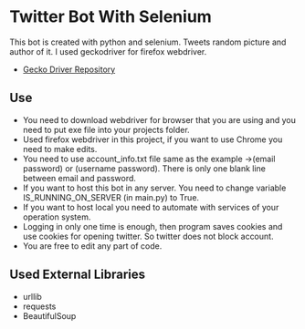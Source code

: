 # Twitter Bot With Selenium
This bot is created with python and selenium. Tweets random picture and author of it. I used geckodriver for firefox webdriver.
- [Gecko Driver Repository](https://github.com/mozilla/geckodriver) 

## Use
- You need to download webdriver for browser that you are using and you need to put exe file into your projects folder.
- Used firefox webdriver in this project, if you want to use Chrome you need to make edits.
- You need to use account_info.txt file same as the example ->(email password) or (username password). There is only one blank line between email and password.
- If you want to host this bot in any server. You need to change variable IS_RUNNING_ON_SERVER (in main.py) to True.
- If you want to host local you need to automate with services of your operation system.
- Logging in only one time is enough, then program saves cookies and use cookies for opening twitter. So twitter does not block account.
- You are free to edit any part of code.

## Used External Libraries
- urllib
- requests
- BeautifulSoup
